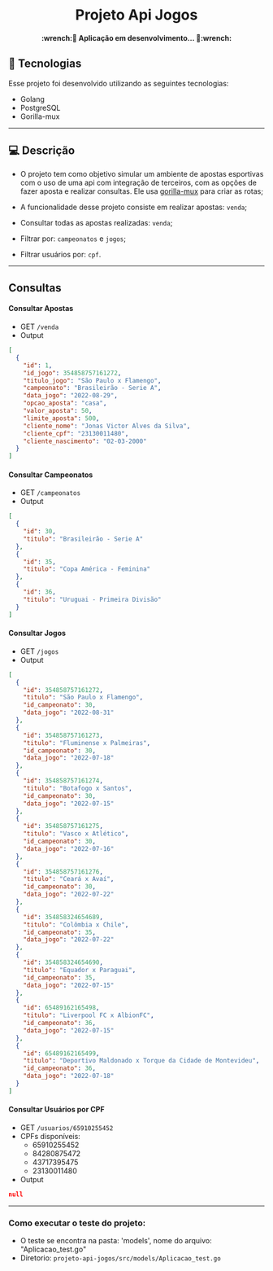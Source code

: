 <h1 align="center">Projeto Api Jogos</h1>

<h4 align="center"> 
	:wrench:🚧 Aplicação em desenvolvimento... 🚧:wrench:
</h4>

## 🚀 Tecnologias
Esse projeto foi desenvolvido utilizando as seguintes tecnologias:

- Golang
- PostgreSQL
- Gorilla-mux

---

## 💻 Descrição

- O projeto tem como objetivo simular um ambiente de apostas esportivas com o uso de uma api com integração de terceiros, com as opções de fazer aposta e realizar consultas. Ele usa [gorilla-mux](https://github.com/gorilla/mux) para criar as rotas;

- A funcionalidade desse projeto consiste em realizar apostas: `venda`;
- Consultar todas as apostas realizadas: `venda`;
- Filtrar por: `campeonatos` e `jogos`;
- Filtrar usuários por: `cpf`.

---

## Consultas

#### Consultar Apostas
- GET `/venda`
- Output
```json
[
  {
    "id": 1,
    "id_jogo": 354858757161272,
    "titulo_jogo": "São Paulo x Flamengo",
    "campeonato": "Brasileirão - Serie A",
    "data_jogo": "2022-08-29",
    "opcao_aposta": "casa",
    "valor_aposta": 50,
    "limite_aposta": 500,
    "cliente_nome": "Jonas Victor Alves da Silva",
    "cliente_cpf": "23130011480",
    "cliente_nascimento": "02-03-2000"
  }
]
```

#### Consultar Campeonatos

- GET `/campeonatos`
- Output
```json
[
  {
    "id": 30,
    "titulo": "Brasileirão - Serie A"
  },
  {
    "id": 35,
    "titulo": "Copa América - Feminina"
  },
  {
    "id": 36,
    "titulo": "Uruguai - Primeira Divisão"
  }
]
```

#### Consultar Jogos
- GET `/jogos`
- Output
```json
[
  {
    "id": 354858757161272,
    "titulo": "São Paulo x Flamengo",
    "id_campeonato": 30,
    "data_jogo": "2022-08-31"
  },
  {
    "id": 354858757161273,
    "titulo": "Fluminense x Palmeiras",
    "id_campeonato": 30,
    "data_jogo": "2022-07-18"
  },
  {
    "id": 354858757161274,
    "titulo": "Botafogo x Santos",
    "id_campeonato": 30,
    "data_jogo": "2022-07-15"
  },
  {
    "id": 354858757161275,
    "titulo": "Vasco x Atlético",
    "id_campeonato": 30,
    "data_jogo": "2022-07-16"
  },
  {
    "id": 354858757161276,
    "titulo": "Ceará x Avaí",
    "id_campeonato": 30,
    "data_jogo": "2022-07-22"
  },
  {
    "id": 354858324654689,
    "titulo": "Colômbia x Chile",
    "id_campeonato": 35,
    "data_jogo": "2022-07-22"
  },
  {
    "id": 354858324654690,
    "titulo": "Equador x Paraguai",
    "id_campeonato": 35,
    "data_jogo": "2022-07-15"
  },
  {
    "id": 65489162165498,
    "titulo": "Liverpool FC x AlbionFC",
    "id_campeonato": 36,
    "data_jogo": "2022-07-15"
  },
  {
    "id": 65489162165499,
    "titulo": "Deportivo Maldonado x Torque da Cidade de Montevideu",
    "id_campeonato": 36,
    "data_jogo": "2022-07-18"
  }
]
```

#### Consultar Usuários por CPF
- GET `/usuarios/65910255452`
- CPFs disponíveis:
    - 65910255452
    - 84280875472
    - 43717395475
    - 23130011480
- Output
```json
null
```

---

### Como executar o teste do projeto:

- O teste se encontra na pasta: 'models', nome do arquivo: "Aplicacao_test.go"
- Diretorio: `projeto-api-jogos/src/models/Aplicacao_test.go`

